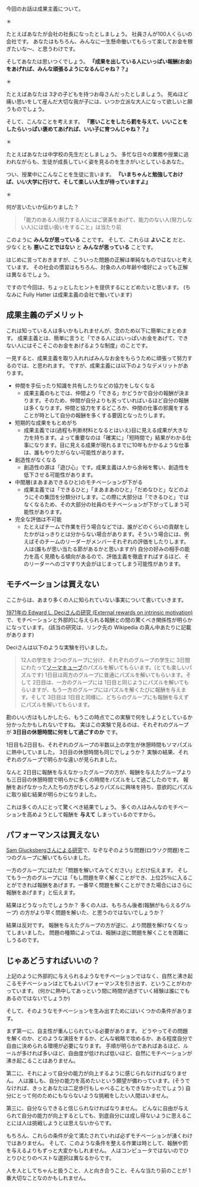 
<!-- 成果主義について ～できる人にはお金を与えるべきか？〜 -->

今回のお話は成果主義について。

＊

たとえばあなたが会社の社長になったとしましょう。
社員さんが100人くらいの会社です。
あなたはもちろん、みんなに一生懸命働いてもらって楽してお金を稼ぎたいな～、と思うわけです。

そしてあなたは思いつくでしょう。
**『成果を出している人にいっぱい報酬(お金)をあげれば、みんな頑張るようになるんじゃね？？』**

＊

たとえばあなたは 3才の子どもを持つお母さんだったとしましょう。
死ぬほど痛い思いをして産んだ大切な我が子には、いつか立派な大人になって欲しいと願うものでしょう。

そして、こんなことを考えます。
**『悪いことをしたら罰を与えて、いいことをしたらいっぱい褒めてあげれば、いい子に育つんじゃね？？』**

＊

たとえばあなたは中学校の先生だとしましょう。
多忙な日々の業務や授業に追われながらも、生徒が成長していく姿を見るのを生きがいとしているあなた。

つい、授業中にこんなことを生徒に言います。
**『いまちゃんと勉強しておけば、いい大学に行けて、そして楽しい人生が待っていますよ』**

＊

何が言いたいか伝わりました？

> 「能力のある人(努力する人)にはご褒美をあげて、能力のない人(努力しない人)には低い扱いをすること」は当たり前

このように **みんなが思っている** ことです。
そして、これらは **よいこと** だと、少なくとも **悪いことではない** と **みんなが思っている** ことです。

はじめに言っておきますが、こういった問題の正解は単純なものではないと考えています。
その社会の慣習はもちろん、対象の人の年齢や嗜好によっても正解は異なるでしょう。

ですので今回は、ちょっとしたヒントを提供するにとどめたいと思います。
(ちなみに Fully Hatter は成果主義の会社で働いています)


## 成果主義のデメリット
これは知っている人は多いかもしれませんが、念のため以下に簡単にまとめます。
成果主義とは、簡単に言うと「できる人にはいっぱいお金をあげて、できない人にはそこそこのお金をあげるような制度」のことです。

一見すると、成果主義を取り入れればみんなお金をもらうために頑張って努力するのでは、と思われます。
ですが、成果主義には以下のようなデメリットがあります。

- 仲間を手伝ったり知識を共有したりなどの協力をしなくなる
   - 成果主義のもとでは、仲間より「できる」かどうかで自分の報酬が決まります。そのため、仲間が自分よりも劣っていればいるほど自分の報酬は多くなります。仲間と協力をするどころか、仲間の仕事の邪魔をすることが時として自分の報酬を多くする要因となったりします。
- 短期的な成果をもとめがち
   - 成果主義では(過程も判断材料となるとはいえ)目に見える成果が大きな力を持ちます。よって重要なのは「確実に」「短時間で」結果がわかる仕事になります。目に見える成果が現れるまでに10年もかかるような仕事は、誰もやりたがらない可能性があります。
- 創造性がなくなる
   - 創造性の源は「遊び心」です。成果主義は人から余裕を奪い、創造性を低下させる可能性があります。
- 中間層(まあまあできるひと)のモチベーションが下がる
   - 成果主義では「できるひと」「まあまあのひと」「だめなひと」などのようにその集団を分類分けします。この際に大部分は「できるひと」ではなくなるため、その大部分の社員のモチベーションが下がってしまう可能性があります。
- 完全な評価は不可能
   - たとえばチームで作業を行う場合などでは、誰がどのくらいの貢献をしたかがはっきりとは分からない場合があります。そういう場合には、例えばそのチームのリーダーがメンバーそれぞれの評価をしたりします。人は(誰もが思い当たる節があるかと思いますが) 自分の好みの相手の能力を高く見積もる傾向があるので、評価主義を徹底すればするほど、そのリーダーへのゴマすり大会がはじまってしまう可能性があります。


## モチベーションは買えない
ここからは、あまり多くの人に知られていない事実について書いていきます。

[1971年の Edward L. Deciさんの研究 (External rewards on intrinsic motivation)](https://en.wikipedia.org/wiki/Self-determination_theory) で、モチベーションと外部的に与えられる報酬との間の驚くべき関係性が明らかになっています。
(該当の研究は、リンク先の Wikipedia の真ん中あたりに記載があります)

Deciさんは以下のような実験を行いました。

> 12人の学生を 2つのグループに分け、それぞれのグループの学生に 3日間にわたって[ソーマキューブ](https://ja.wikipedia.org/wiki/ソーマキューブ)のパズルを解いてもらいます。(とても楽しいパズルです) 1日目は両方のグループに普通にパズルを解いてもらいます。そして 2日目は、一方のグループには 1日目と同じようにパズルを解いてもらいますが、もう一方のグループにはパズルを解くたびに報酬を与えます。そして 3日目は 1日目と同様に、どちらのグループにも報酬を与えずにパズルを解いてもらいます。

勘のいい方はもしかしたら、もうこの時点でこの実験で何をしようとしているか分かったかもしれないですね。
実はこの実験で見るのは、それぞれのグループが **3日目の休憩時間に何をして過ごすのか** です。

1日目も2日目も、それぞれのグループの半数以上の学生が休憩時間もソマパズルに熱中していました。
3日目の休憩時間も同じでしょうか？
実験の結果、それぞれのグループで明らかな違いが見られました。

なんと 2日目に報酬を与えなかったグループの方が、報酬を与えたグループよりも三日目の休憩時間で明らかに多くの時間をパズルをして過ごしたのです。
報酬をあげなかった人たちの方がむしろよりパズルに興味を持ち、意欲的にパズルに取り組む結果が明らかになりました。

これは多くの人にとって驚くべき結果でしょう。
多くの人はみんなのモチベーションを高めようとして報酬を **与えて** しまっているのですから。


## パフォーマンスは買えない
[Sam Glucksbergさんによる研究](https://ja.wikipedia.org/wiki/ロウソク問題)で、なぞなぞのような問題(ロウソク問題)を二つのグループに解いてもらいました。

一方のグループにはただ「問題を解いてみてください」とだけ伝えます。
そしてもう一方のグループには「もし問題を早く解くことができ、上位25％に入ることができれば報酬をあげます。一番早く問題を解くことができた場合にはさらに報酬をあげます」と伝えます。

結果はどうなったでしょうか？
多くの人は、もちろん後者(報酬がもらえるグループ) の方がより早く問題を解いた、と思うのではないでしょうか？

結果は反対です。
報酬を与えたグループの方が逆に、より問題を解けなくなってしまいました。
問題の種類によっては、報酬は逆に問題を解くことを困難にしうるのです。


## じゃあどうすればいいの？
上記のように外部的に与えられるようなモチベーションではなく、自然と沸き起こるモチベーションはとてもよいパフォーマンスを引き出す、ということがわかっています。
(何かに熱中してあっという間に時間が過ぎていく経験は誰にでもあるのではないでしょうか)

そして、そのようなモチベーションを生み出すためにはいくつかの条件があります。

まず第一に、自主性が重んじられている必要があります。
どうやってその問題を解くのか、どのような演技をするか、どんな戦略で攻めるか、ある程度自分で自由に決められる環境が必要になります。
手順が明らかであればあるほど、ルールが多ければ多いほど、自由度が低ければ低いほど、自然にモチベーションが沸き起こることはありません。

第二に、それによって自分の能力が向上するように感じられなければなりません。
人は誰しも、自分の能力を高めたいという願望が備わっています。(そうでなければ、きっとあなたは二足歩行もしゃべることもできなかったでしょう)
自分にとって何のためにもならないような挑戦をしたい人間はいません。

第三に、自分ならできると信じられなければなりません。
どんなに自由が与えられて自分の能力が向上するとしても、到底自分には成し得ないように思えることには人は挑戦しようとは思えないからです。

もちろん、これらの条件が全て満たされていれば必ずモチベーションが湧くわけではありません。
そして、このような条件を整える作業は時として、報酬や罰を与えるよりもずっと大変かもしれません。
人はコンピュータではないのでひとりひとりのベストな選択は異なるからです。

人を人としてちゃんと扱うこと、人と向き合うこと、そんな当たり前のことが 1番大切なことなのかもしれません。
